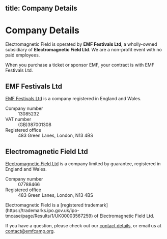 title: Company Details
---
# Company Details
Electromagnetic Field is operated by **EMF Festivals Ltd**, a wholly-owned subsidiary of **Electromagnetic Field Ltd**. We are a non-profit event with no paid employees.

When you purchase a ticket or sponsor EMF, your contract is with EMF Festivals Ltd.

## EMF Festivals Ltd
[EMF Festivals Ltd](https://find-and-update.company-information.service.gov.uk/company/13085232) is a company registered in England and Wales.
<dl class="dl-horizontal">
  <dt>Company number</dt><dd>13085232</dd>
  <dt>VAT number</dt><dd>(GB)387001308</dd>
  <dt>Registered office</dt><dd>483 Green Lanes, London, N13 4BS</dd>
</dl>

## Electromagnetic Field Ltd
[Electromagnetic Field Ltd](https://find-and-update.company-information.service.gov.uk/company/07788466) is a company limited by guarantee, registered in England and Wales.
<dl class="dl-horizontal">
  <dt>Company number</dt><dd>07788466</dd>
  <dt>Registered office</dt><dd>483 Green Lanes, London, N13 4BS</dd>
</dl>
Electromagnetic Field is a [registered trademark](https://trademarks.ipo.gov.uk/ipo-tmcase/page/Results/1/UK00003567259) of Electromagnetic Field Ltd.

If you have a question, please check out our [contact details](/about/contact), or email us at [contact@emfcamp.org](mailto:contact@emfcamp.org).
